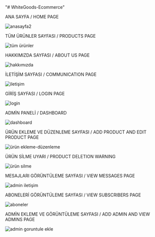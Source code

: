 "# WhiteGoods-Ecommerce" 

ANA SAYFA / HOME PAGE

![anasayfa2](https://github.com/oguzhanulu/WhiteGoods-Ecommerce-Project/assets/108179202/fffdabc7-f551-4dd8-aa6d-558c1a0dcb23)

TÜM ÜRÜNLER SAYFASI / PRODUCTS PAGE

![tüm ürünler](https://github.com/oguzhanulu/WhiteGoods-Ecommerce-Project/assets/108179202/c58abdd1-60ea-4ef1-a8b3-ac78ed7cd805)

HAKKIMIZDA SAYFASI / ABOUT US PAGE

![hakkımızda](https://github.com/oguzhanulu/WhiteGoods-Ecommerce-Project/assets/108179202/97fa7bb9-9e64-4625-a2bb-7925227c91e6)

İLETİŞİM SAYFASI / COMMUNICATION PAGE

![iletişim](https://github.com/oguzhanulu/WhiteGoods-Ecommerce-Project/assets/108179202/7113f7c4-ed58-4213-a1c8-c04567404004)

GİRİŞ SAYFASI / LOGIN PAGE

![login](https://github.com/oguzhanulu/WhiteGoods-Ecommerce-Project/assets/108179202/55a3df4d-2770-4714-98ad-45c05c7b19cd)

ADMİN PANELİ / DASHBOARD

![dashboard](https://github.com/oguzhanulu/WhiteGoods-Ecommerce-Project/assets/108179202/dcb484f8-06e5-4321-86b9-1fe1d392c434)

ÜRÜN EKLEME VE DÜZENLEME SAYFASI / ADD PRODUCT AND EDIT PRODUCT PAGE

![ürün ekleme-düzenleme](https://github.com/oguzhanulu/WhiteGoods-Ecommerce-Project/assets/108179202/25d680cc-8781-4294-8be8-14840438d0d0)

ÜRÜN SİLME UYARI / PRODUCT DELETION WARNING

![ürün silme](https://github.com/oguzhanulu/WhiteGoods-Ecommerce-Project/assets/108179202/07e21c18-3471-43dc-8e80-e852f87d4c73)

MESAJLARI GÖRÜNTÜLEME SAYFASI / VIEW MESSAGES PAGE

![admin iletişim](https://github.com/oguzhanulu/WhiteGoods-Ecommerce-Project/assets/108179202/e69ae9de-a79e-42c1-8db1-0cdf1941efc7)

ABONELERİ GÖRÜNTÜLEME SAYFASI / VIEW SUBSCRIBERS PAGE

![aboneler](https://github.com/oguzhanulu/WhiteGoods-Ecommerce-Project/assets/108179202/85e67d5e-fb0a-480a-aa56-cb61dbb5b9f6)

ADMİN EKLEME VE GÖRÜNTÜLEME SAYFASI / ADD ADMIN AND VIEW ADMINS PAGE

![admin goruntule ekle](https://github.com/oguzhanulu/WhiteGoods-Ecommerce-Project/assets/108179202/f6d84636-d067-4545-a589-3855e4a466ad)



